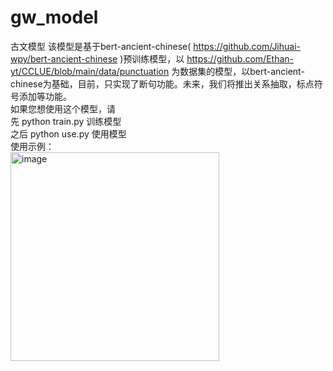 # gw_model
古文模型
该模型是基于bert-ancient-chinese( https://github.com/Jihuai-wpy/bert-ancient-chinese )预训练模型，以 https://github.com/Ethan-yt/CCLUE/blob/main/data/punctuation 为数据集的模型，以bert-ancient-chinese为基础，目前，只实现了断句功能。未来，我们将推出关系抽取，标点符号添加等功能。  
如果您想使用这个模型，请  
先  python train.py 训练模型  
之后
python use.py 使用模型  
使用示例：  
<img width="334" alt="image" src="https://github.com/user-attachments/assets/c9276ff9-adcf-49b1-883d-b880455b20aa">
